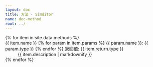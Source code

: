 ```yaml
---
layout: doc
title: 方法 - Simditor
name: doc-method
root: ../
---
```


<dl class="doc-methods">
  {% for item in site.data.methods %}
    <dt>
      <span class="icon fa fa-caret-down"></span>
      <span class="name">{{ item.name }}</span>
      <span class="params">
        {% for param in item.params %}
          <span class="param">{{ param.name }}: {{ param.type }}</span>
        {% endfor %}
      </span>
      <span class="return">返回值: {{ item.return.type }}</span>
    </dt>
    <dd class="expand">
      {{ item.description | markdownify }}
    </dd>
  {% endfor %}
</dl>
